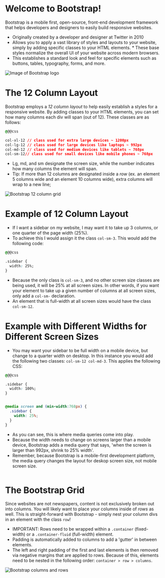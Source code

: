 
# Welcome to Bootstrap!

Bootstrap is a mobile first, open-source, front-end development framework that helps developers and designers to easily build responsive websites.

* Originally created by a developer and designer at Twitter in 2010
* Allows you to apply a vast library of styles and layouts to your website, simply by adding specific classes to your HTML elements. * These base styles normalize the overall UI of your website across modern browsers.
* This establishes a standard look and feel for specific elements such as buttons, tables, typography, forms, and more.

![Image of Bootstrap logo](https://www.vectorlogo.zone/logos/getbootstrap/getbootstrap-card.png "Bootstrap Logo")

# The 12 Column Layout

Bootstrap employs a *12 column layout* to help easily establish a styles for a responsive website. By adding classes to your HTML elements, you can set how many columns each div will span (out of 12). These classes are as follows:

```css
@@@css

col-xl-12 // class used for extra large devices ~ 1200px
col-lg-12 // class used for large devices like laptops ~ 992px
col-md-12 // class used for medium devices like tablets ~ 768px
col-sm-12// class used for small devices like mobile phones ~ 768px
```

* Lg, md, and sm designate the screen size, while the number indicates how many columns the element will span.
* Tip: If more than 12 columns are designated inside a *row* (ex. an element 5 columns wide and an element 10 columns wide), extra columns will wrap to a new line;

![Bootstrap 12 column grid](https://mobomo.s3.amazonaws.com/uploads/2017/09/BlogArticle-BootstrapGrid.png "Bootstrap Grid System")

# Example of 12 Column Layout

* If I want a sidebar on my website, I may want it to take up 3 columns, or one quarter of the page width (25%).
* To achieve this I would assign it the class `col-sm-3`. This would add the following code:

```css
@@@css

.sidebar {
  width: 25%;
}

```

* Because the only class is `col-sm-3`, and no other screen size classes are being used, it will be 25% at all screen sizes. In other words, if you want your element to take up a given number of columns at all screen sizes, only add a `col-sm-` declaration.
* An element that is full-width at all screen sizes would have the class `col-sm-12`.

# Example with Different Widths for Different Screen Sizes

* You may want your sidebar to be full width on a mobile device, but change to a quarter width on desktop. In this instance you would add the following two classes: `col-sm-12 col-md-3`. This applies the following CSS:

```css
@@@css

.sidebar {
  width: 100%;
}


@media screen and (min-width:768px) {
  .sidebar {
    width: 25%;
  }
}
```

* As you can see, this is where media queries come into play.
* Because the width needs to change on screens larger than a mobile device, Bootstrap adds a media query that says, 'when the screen is larger than 992px, shrink to 25% width'.
* Remember, because Bootstrap is a mobile-first development platform, the media query changes the layout for deskop screen size, not mobile screen size.

<IMG OF BOOTSTRAP SIDEBAR>

# The Bootstrap Grid

Since websites are not newspapers, content is not exclusively broken out into columns. You will likely want to place your columns inside of *rows* as well. This is straight-forward with Bootstrap - simply nest your column divs in an element with the class `row`!

* IMPORTANT: Rows need to be wrapped within a `.container` (fixed-width) or a `.container-fluid` (full-width) element.
* Padding is automatically added to columns to add a 'gutter' in between elements.
* The left and right padding of the first and last elements is then removed via negative margins that are applied to rows. Because of this, elements need to be nested in the following order: `container > row > columns`.


![Bootstrap columns and rows](https://i.imgur.com/FaYuui8.png "Bootstrap Rows")
